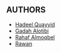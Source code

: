 ## AUTHORS

- [Hadeel Quayyid](https://github.com/HadeelQu)
- [Gadah Alotibi](https://github.com/Gadah190)
- [Rahaf Almoqbel](https://github.com/rahafalmoqbel)
- [Rawan](https://github.com/rahafalmoqbel)
